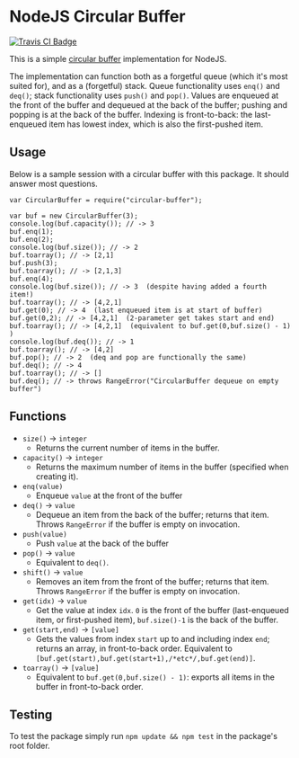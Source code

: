 # NodeJS Circular Buffer
<p>
	<a href="https://travis-ci.org/tomsmeding/circular-buffer">
		<img src="https://api.travis-ci.org/tomsmeding/circular-buffer.png?branch=master" alt="Travis CI Badge"/>
	</a>
</p>

This is a simple [circular buffer](http://en.wikipedia.org/wiki/Circular_buffer) implementation for NodeJS.

The implementation can function both as a forgetful queue (which it's most suited for), and as a (forgetful) stack. Queue functionality uses `enq()` and `deq()`; stack functionality uses `push()` and `pop()`. Values are enqueued at the front of the buffer and dequeued at the back of the buffer; pushing and popping is at the back of the buffer. Indexing is front-to-back: the last-enqueued item has lowest index, which is also the first-pushed item.

## Usage

Below is a sample session with a circular buffer with this package. It should answer most questions.

```node
var CircularBuffer = require("circular-buffer");

var buf = new CircularBuffer(3);
console.log(buf.capacity()); // -> 3
buf.enq(1);
buf.enq(2);
console.log(buf.size()); // -> 2
buf.toarray(); // -> [2,1]
buf.push(3);
buf.toarray(); // -> [2,1,3]
buf.enq(4);
console.log(buf.size()); // -> 3  (despite having added a fourth item!)
buf.toarray(); // -> [4,2,1]
buf.get(0); // -> 4  (last enqueued item is at start of buffer)
buf.get(0,2); // -> [4,2,1]  (2-parameter get takes start and end)
buf.toarray(); // -> [4,2,1]  (equivalent to buf.get(0,buf.size() - 1) )
console.log(buf.deq()); // -> 1
buf.toarray(); // -> [4,2]
buf.pop(); // -> 2  (deq and pop are functionally the same)
buf.deq(); // -> 4
buf.toarray(); // -> []
buf.deq(); // -> throws RangeError("CircularBuffer dequeue on empty buffer")
```

## Functions

- `size()` -> `integer`
  - Returns the current number of items in the buffer.
- `capacity()` -> `integer`
  - Returns the maximum number of items in the buffer (specified when creating it).
- `enq(value)`
  - Enqueue `value` at the front of the buffer
- `deq()` -> `value`
  - Dequeue an item from the back of the buffer; returns that item. Throws `RangeError` if the buffer is empty on invocation.
- `push(value)`
  - Push `value` at the back of the buffer
- `pop()` -> `value`
  - Equivalent to `deq()`.
- `shift()` -> `value`
  - Removes an item from the front of the buffer; returns that item. Throws `RangeError` if the buffer is empty on invocation.
- `get(idx)` -> `value`
  - Get the value at index `idx`. `0` is the front of the buffer (last-enqueued item, or first-pushed item), `buf.size()-1` is the back of the buffer.
- `get(start,end)` -> `[value]`
  - Gets the values from index `start` up to and including index `end`; returns an array, in front-to-back order. Equivalent to `[buf.get(start),buf.get(start+1),/*etc*/,buf.get(end)]`.
- `toarray()` -> `[value]`
  - Equivalent to `buf.get(0,buf.size() - 1)`: exports all items in the buffer in front-to-back order.

## Testing

To test the package simply run `npm update && npm test` in the package's root folder.
